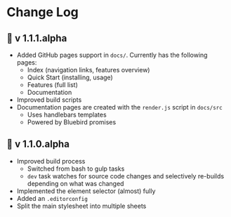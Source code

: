 # Change Log

## :rocket: v 1.1.1.alpha

- Added GitHub pages support in `docs/`. Currently has the following pages:
  - Index (navigation links, features overview)
  - Quick Start (installing, usage)
  - Features (full list)
  - Documentation
- Improved build scripts
- Documentation pages are created with the `render.js` script in `docs/src`
    - Uses handlebars templates
    - Powered by Bluebird promises

## :rocket: v 1.1.0.alpha

- Improved build process
  - Switched from bash to gulp tasks
  - `dev` task watches for source code changes and selectively re-builds
    depending on what was changed
- Implemented the element selector (almost) fully
- Added an `.editorconfig`
- Split the main stylesheet into multiple sheets
